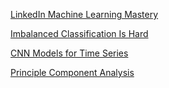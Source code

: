 [LinkedIn Machine Learning Mastery](https://www.linkedin.com/company/machine-learning-mastery/)

[Imbalanced Classification Is Hard](https://machinelearningmastery.com/imbalanced-classification-is-hard/)

[CNN Models for Time Series](https://machinelearningmastery.com/cnn-models-for-human-activity-recognition-time-series-classification/)

[Principle Component Analysis](https://machinelearningmastery.com/principal-components-analysis-for-dimensionality-reduction-in-python/)

